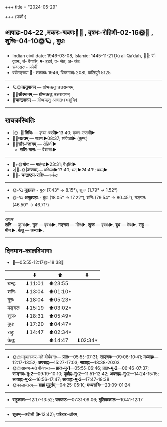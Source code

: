 +++
title = "2024-05-29"

+++
(उकौ॰)
## आषाढः-04-22  ,मकरः-श्रवणः🌛🌌  ,  वृषभः-रोहिणी-02-16🌞🌌  ,  शुचिः-04-10🌞🪐  , बुधः
- Indian civil date: 1946-03-08, Islamic: 1445-11-21 Ḏū al-Qaʿdah, 🌌🌞: सं- वृषभः, तं- वैगासि, म- इटवं, प- जेठ, अ- जेठ
- संवत्सरः - क्रोधी
- वर्षसङ्ख्या 🌛- शकाब्दः 1946, विक्रमाब्दः 2081, कलियुगे 5125
___________________
- 🪐🌞**ऋतुमानम्** — ग्रीष्मऋतुः उत्तरायणम्
- 🌌🌞**सौरमानम्** — ग्रीष्मऋतुः उत्तरायणम्
- 🌛**चान्द्रमानम्** — ग्रीष्मऋतुः आषाढः (≈शुचिः)
___________________


## खचक्रस्थितिः
- |🌞-🌛|**तिथिः** — कृष्ण-षष्ठी►13:40; कृष्ण-सप्तमी►  
- 🌌🌛**नक्षत्रम्** — श्रवणः►08:37; श्रविष्ठा► (कुम्भः)  
- 🌌🌞**सौर-नक्षत्रम्** — रोहिणी►  
  - **राशि-मासः** — वैशाखः► 
___________________
- 🌛+🌞**योगः** — माहेन्द्रः►23:31; वैधृतिः►  
- २|🌛-🌞|**करणम्** — वणिजा►13:40; भद्रा►24:43!; बवम्►  
- 🌌🌛- **चन्द्राष्टम-राशिः**—कर्कटः  
___________________
- 🌞-🪐 **मूढग्रहाः** - गुरुः (7.43° → 8.15°), शुक्रः (1.79° → 1.52°)
- 🌞-🪐 **अमूढग्रहाः** - बुधः (18.05° → 17.22°), शनिः (79.54° → 80.45°), मङ्गलः (46.50° → 46.71°)
___________________
राशयः  
**शनि** — कुम्भः►. **गुरु** — वृषभः►. **मङ्गल** — मीनः►. **शुक्र** — वृषभः►. **बुध** — मेषः►. **राहु** — मीनः►. **केतु** — कन्या►. 
___________________


## दिनमान-कालविभागाः
- 🌅—05:55-12:17🌞-18:38🌇  

|      |⬇     |⬆     |⬇     |
|------|-----|-----|------|
|चन्द्रः|⬇11:01 |⬆23:55 |     |
|शनिः   |⬇13:04 |⬆01:10*|     |
|गुरुः  |⬇18:04 |⬆05:23*|     |
|मङ्गलः |⬇15:19 |⬆03:02*|     |
|शुक्रः |⬇18:31 |⬆05:49*|     |
|बुधः   |⬇17:20 |⬆04:47*|     |
|राहुः  |⬇14:47 |⬆02:34*|     |
|केतुः  |     |⬆14:47 |⬇02:34*|
___________________
- 🌞⚝भट्टभास्कर-मते वीर्यवन्तः— **प्रातः**—05:55-07:31; **साङ्गवः**—09:06-10:41; **मध्याह्नः**—12:17-13:52; **अपराह्णः**—15:27-17:03; **सायाह्नः**—18:38-20:03  
- 🌞⚝सायण-मते वीर्यवन्तः— **प्रातः-मु॰1**—05:55-06:46; **प्रातः-मु॰2**—06:46-07:37; **साङ्गवः-मु॰2**—09:19-10:10; **पूर्वाह्णः-मु॰2**—11:51-12:42; **अपराह्णः-मु॰2**—14:24-15:15; **सायाह्नः-मु॰2**—16:56-17:47; **सायाह्नः-मु॰3**—17:47-18:38  
- 🌞कालान्तरम्— **ब्राह्मं मुहूर्तम्**—04:25-05:10; **मध्यरात्रिः**—23:09-01:24  
___________________
- **राहुकालः**—12:17-13:52; **यमघण्टः**—07:31-09:06; **गुलिककालः**—10:41-12:17  
___________________
- **शूलम्**—उदीची (►12:42); **परिहारः**–क्षीरम्  
___________________
